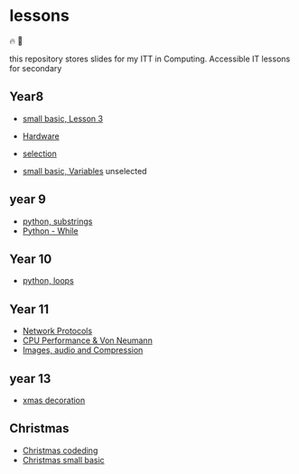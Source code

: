 # lessons

:fire: :tada:

this repository stores slides for my ITT in Computing.
Accessible IT lessons for secondary

## Year8
- [small basic, Lesson 3](https://gitpitch.com/andadapt/lessons?p=ks3/year8/smallBasic/#/)
- [Hardware](https://gitpitch.com/andadapt/lessons/main?p=ks3/year8/hardware/#/) 
- [selection](https://gitpitch.com/andadapt/lessons/main?p=ks3/year8/selection/#/)


- [small basic, Variables](https://gitpitch.com/andadapt/lessons?p=ks3/year8/smallBasicVariables/#/) unselected
## year 9

- [python, substrings](https://gitpitch.com/andadapt/lessons?p=ks4/year9/python/substrings#/)
- [Python - While](https://gitpitch.com/andadapt/lessons/main?p=ks4/year9/python/while/#/)

## Year 10
- [python, loops](https://gitpitch.com/andadapt/lessons/main?p=ks4/year9/python/loops/#/)

## Year 11
- [Network Protocols](https://gitpitch.com/andadapt/lessons/main?p=ks4/year11/protocols/)
- [CPU Performance & Von Neumann](https://gitpitch.com/andadapt/lessons?p=ks4/year11/cpu#/)
- [Images, audio and Compression](https://gitpitch.com/andadapt/lessons/main?p=ks4/year11/image/#/)
## year 13
- [xmas decoration](https://gitpitch.com/andadapt/lessons?p=ks5/year13/xmas#/)

## Christmas

- [Christmas codeding](https://gitpitch.com/andadapt/lessons/main?p=xmas/)
- [Christmas small basic](https://gitpitch.com/andadapt/lessons/main?p=ks3/year8/xmas/)